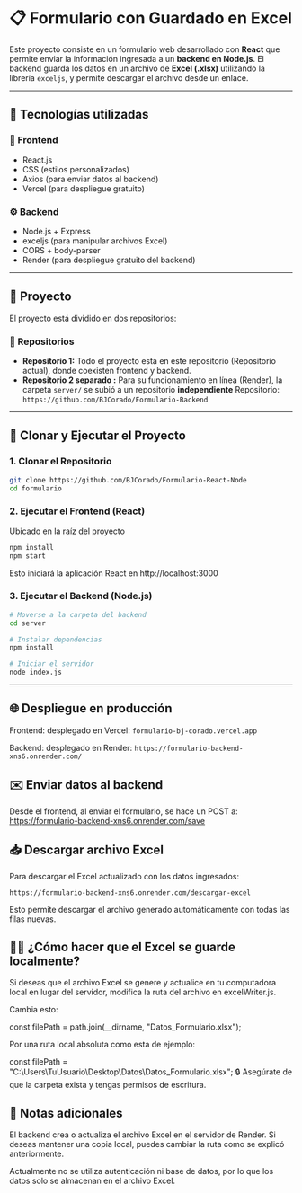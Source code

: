 # 📋 Formulario con Guardado en Excel

Este proyecto consiste en un formulario web desarrollado con **React** que permite enviar la información ingresada a un **backend en Node.js**. El backend guarda los datos en un archivo de **Excel (.xlsx)** utilizando la librería `exceljs`, y permite descargar el archivo desde un enlace.

---

## 🚀 Tecnologías utilizadas

### 🧩 Frontend
- React.js
- CSS (estilos personalizados)
- Axios (para enviar datos al backend)
- Vercel (para despliegue gratuito)

### ⚙️ Backend
- Node.js + Express
- exceljs (para manipular archivos Excel)
- CORS + body-parser
- Render (para despliegue gratuito del backend)

---

## 📁 Proyecto

El proyecto está dividido en dos repositorios:

### 🔀 Repositorios

- **Repositorio 1:** Todo el proyecto está en este repositorio (Repositorio actual), donde coexisten frontend y backend.
- **Repositorio 2 separado :** Para su funcionamiento en línea (Render), la carpeta `server/` se subió a un repositorio **independiente** Repositorio: `https://github.com/BJCorado/Formulario-Backend`



---

## 🚀 Clonar y Ejecutar el Proyecto

### 1. Clonar el Repositorio

```bash
git clone https://github.com/BJCorado/Formulario-React-Node
cd formulario
```
### 2. Ejecutar el Frontend (React)

Ubicado en la raíz del proyecto
```bash
npm install
npm start
```
Esto iniciará la aplicación React en http://localhost:3000

### 3. Ejecutar el Backend (Node.js)
```bash
# Moverse a la carpeta del backend
cd server

# Instalar dependencias
npm install

# Iniciar el servidor
node index.js
```
---
## 🌐 Despliegue en producción

Frontend: desplegado en Vercel: `formulario-bj-corado.vercel.app`

Backend: desplegado en Render: `https://formulario-backend-xns6.onrender.com/`

## ✉️ Enviar datos al backend
Desde el frontend, al enviar el formulario, se hace un POST a: https://formulario-backend-xns6.onrender.com/save

## 📥 Descargar archivo Excel
Para descargar el Excel actualizado con los datos ingresados:

`https://formulario-backend-xns6.onrender.com/descargar-excel`

Esto permite descargar el archivo generado automáticamente con todas las filas nuevas.

## 🧑‍💻 ¿Cómo hacer que el Excel se guarde localmente?
Si deseas que el archivo Excel se genere y actualice en tu computadora local en lugar del servidor, modifica la ruta del archivo en excelWriter.js.

Cambia esto:

const filePath = path.join(__dirname, "Datos_Formulario.xlsx");

Por una ruta local absoluta como esta de ejemplo:

const filePath = "C:\\Users\\TuUsuario\\Desktop\\Datos\\Datos_Formulario.xlsx";
🔒 Asegúrate de que la carpeta exista y tengas permisos de escritura.

## 📝 Notas adicionales
El backend crea o actualiza el archivo Excel en el servidor de Render. Si deseas mantener una copia local, puedes cambiar la ruta como se explicó anteriormente.

Actualmente no se utiliza autenticación ni base de datos, por lo que los datos solo se almacenan en el archivo Excel.
